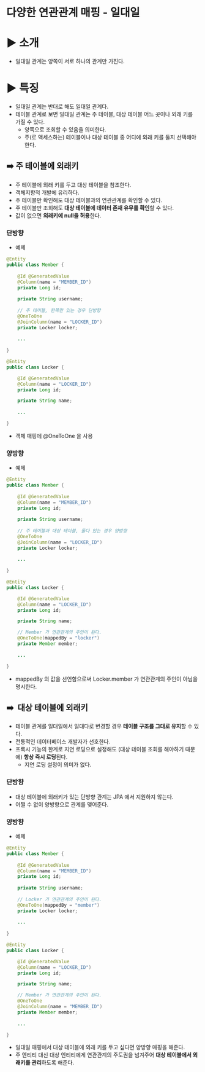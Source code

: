 # 다양한 연관관계 매핑 - 일대일



# ▶️ 소개

- 일대일 관계는 양쪽이 서로 하나의 관계만 가진다.

# ▶️ 특징

- 일대일 관계는 반대로 해도 일대일 관계다.
- 테이블 관계로 보면 일대일 관계는 주 테이블, 대상 테이블 어느 곳이나 외래 키를 가질 수 있다.
    - 양쪽으로 조회할 수 있음을 의미한다.
    - 주(로 액세스하는) 테이블이나 대상 테이블 중 어디에 외래 키를 둘지 선택해야 한다.

## ➡️ 주 테이블에 외래키

- 주 테이블에 외래 키를 두고 대상 테이블을 참조한다.
- 객체지향적 개발에 유리하다.
- 주 테이블만 확인해도 대상 테이블과의 연관관계를 확인할 수 있다.
- 주 테이블만 조회해도 **대상 테이블에 데이터 존재 유무를 확인**할 수 있다.
- 값이 없으면 **외래키에 null을 허용**한다.

### 단방향

- 예제

```java
@Entity
public class Member {
    
    @Id @GeneratedValue
    @Column(name = "MEMBER_ID")
    private Long id;
    
    private String username;
    
    // 주 테이블, 한쪽만 있는 경우 단방향
    @OneToOne
    @JoinColumn(name = "LOCKER_ID")
    private Locker locker;
		
    ...
            
}

@Entity
public class Locker {

    @Id @GeneratedValue
    @Column(name = "LOCKER_ID")
    private Long id;

    private String name;
		
    ...

}
```

- 객체 매핑에 @OneToOne 을 사용

### 양방향

- 예제

```java
@Entity
public class Member {
    
    @Id @GeneratedValue
    @Column(name = "MEMBER_ID")
    private Long id;
    
    private String username;
    
    // 주 테이블과 대상 테이블, 둘다 있는 경우 양방향
    @OneToOne
    @JoinColumn(name = "LOCKER_ID")
    private Locker locker;
		
    ...
            
}

@Entity
public class Locker {

    @Id @GeneratedValue
    @Column(name = "LOCKER_ID")
    private Long id;

    private String name;

    // Member 가 연관관계의 주인이 된다.
    @OneToOne(mappedBy = "locker")
    private Member member;
		
    ...

}
```

- mappedBy 의 값을 선언함으로써 Locker.member 가 연관관계의 주인이 아님을 명시한다.

## ➡️  대상 테이블에 외래키

- 테이블 관계를 일대일에서 일대다로 변경할 경우 **테이블 구조를 그대로 유지**할 수 있다.
- 전통적인 데이터베이스 개발자가 선호한다.
- 프록시 기능의 한계로 지연 로딩으로 설정해도 (대상 테이블 조회를 해야하기 때문에) **항상 즉시 로딩**된다.
    - 지연 로딩 설정이 의미가 없다.

### 단방향

- 대상 테이블에 외래키가 있는 단방향 관계는 JPA 에서 지원하지 않는다.
- 어쩔 수 없이 양방향으로 관계를 맺어준다.

### 양방향

- 예제

```java
@Entity
public class Member {
    
    @Id @GeneratedValue
    @Column(name = "MEMBER_ID")
    private Long id;
    
    private String username;
    
    // Locker 가 연관관계의 주인이 된다.
    @OneToOne(mappedBy = "member")
    private Locker locker;
		
    ...
            
}

@Entity
public class Locker {

    @Id @GeneratedValue
    @Column(name = "LOCKER_ID")
    private Long id;

    private String name;

    // Member 가 연관관계의 주인이 된다.
    @OneToOne
    @JoinColumn(name = "MEMBER_ID")
    private Member member;
		
    ...

}
```

- 일대일 매핑에서 대상 테이블에 외래 키를 두고 싶다면 양방향 매핑을 해준다.
- 주 엔티티 대신 대상 엔티티에게 연관관계의 주도권을 넘겨주어 **대상 테이블에서 외래키를 관리**하도록 해준다.